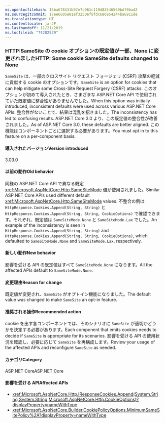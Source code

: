 ```yaml
---
ms.openlocfilehash: 15ba678431b97e7c961c119d83546569bdf9bad2
ms.sourcegitcommit: 17ee6605e01ef32506f8fdc686954244ba6911de
ms.translationtype: HT
ms.contentlocale: ja-JP
ms.lasthandoff: 11/21/2019
ms.locfileid: "74282529"
---
```

### <a name="http-some-cookie-samesite-defaults-changed-to-none"></a><span data-ttu-id="400e1-101">HTTP:SameSite の cookie オプションの既定値が一部、None に変更されました</span><span class="sxs-lookup"><span data-stu-id="400e1-101">HTTP: Some cookie SameSite defaults changed to None</span></span>

<span data-ttu-id="400e1-102">`SameSite` は、一部のクロスサイト リクエスト フォージェリ (CSRF) 攻撃の軽減に貢献する cookie のオプションです。</span><span class="sxs-lookup"><span data-stu-id="400e1-102">`SameSite` is an option for cookies that can help mitigate some Cross-Site Request Forgery (CSRF) attacks.</span></span> <span data-ttu-id="400e1-103">このオプションが初めて導入されたとき、さまざまな ASP.NET Core API で使用されていた既定値に整合性がありませんでした。</span><span class="sxs-lookup"><span data-stu-id="400e1-103">When this option was initially introduced, inconsistent defaults were used across various ASP.NET Core APIs.</span></span> <span data-ttu-id="400e1-104">整合性がないことで、結果は混乱を招きました。</span><span class="sxs-lookup"><span data-stu-id="400e1-104">The inconsistency has led to confusing results.</span></span> <span data-ttu-id="400e1-105">ASP.NET Core 3.0 より、この既定値の整合性が改善されました。</span><span class="sxs-lookup"><span data-stu-id="400e1-105">As of ASP.NET Core 3.0, these defaults are better aligned.</span></span> <span data-ttu-id="400e1-106">この機能はコンポーネントごとに選択する必要があります。</span><span class="sxs-lookup"><span data-stu-id="400e1-106">You must opt in to this feature on a per-component basis.</span></span>

#### <a name="version-introduced"></a><span data-ttu-id="400e1-107">導入されたバージョン</span><span class="sxs-lookup"><span data-stu-id="400e1-107">Version introduced</span></span>

<span data-ttu-id="400e1-108">3.0</span><span class="sxs-lookup"><span data-stu-id="400e1-108">3.0</span></span>

#### <a name="old-behavior"></a><span data-ttu-id="400e1-109">以前の動作</span><span class="sxs-lookup"><span data-stu-id="400e1-109">Old behavior</span></span>

<span data-ttu-id="400e1-110">同様の ASP.NET Core API で異なる既定 <xref:Microsoft.AspNetCore.Http.SameSiteMode> 値が使用されました。</span><span class="sxs-lookup"><span data-stu-id="400e1-110">Similar ASP.NET Core APIs used different default <xref:Microsoft.AspNetCore.Http.SameSiteMode> values.</span></span> <span data-ttu-id="400e1-111">不整合の例は `HttpResponse.Cookies.Append(String, String)` と `HttpResponse.Cookies.Append(String, String, CookieOptions)` で確認できます。それぞれ、既定値は `SameSiteMode.None` と `SameSiteMode.Lax` でした。</span><span class="sxs-lookup"><span data-stu-id="400e1-111">An example of the inconsistency is seen in `HttpResponse.Cookies.Append(String, String)` and `HttpResponse.Cookies.Append(String, String, CookieOptions)`, which defaulted to `SameSiteMode.None` and `SameSiteMode.Lax`, respectively.</span></span>

#### <a name="new-behavior"></a><span data-ttu-id="400e1-112">新しい動作</span><span class="sxs-lookup"><span data-stu-id="400e1-112">New behavior</span></span>

<span data-ttu-id="400e1-113">影響を受ける API の既定値はすべて `SameSiteMode.None` になります。</span><span class="sxs-lookup"><span data-stu-id="400e1-113">All the affected APIs default to `SameSiteMode.None`.</span></span>

#### <a name="reason-for-change"></a><span data-ttu-id="400e1-114">変更理由</span><span class="sxs-lookup"><span data-stu-id="400e1-114">Reason for change</span></span>

<span data-ttu-id="400e1-115">既定値が変更され、`SameSite` がオプトイン機能になりました。</span><span class="sxs-lookup"><span data-stu-id="400e1-115">The default value was changed to make `SameSite` an opt-in feature.</span></span>

#### <a name="recommended-action"></a><span data-ttu-id="400e1-116">推奨される操作</span><span class="sxs-lookup"><span data-stu-id="400e1-116">Recommended action</span></span>

<span data-ttu-id="400e1-117">cookie を出す各コンポーネントでは、そのシナリオに `SameSite` が適切かどうかを決定する必要があります。</span><span class="sxs-lookup"><span data-stu-id="400e1-117">Each component that emits cookies needs to decide if `SameSite` is appropriate for its scenarios.</span></span> <span data-ttu-id="400e1-118">影響を受ける API の使用状況を確認し、必要に応じて `SameSite` を再構成します。</span><span class="sxs-lookup"><span data-stu-id="400e1-118">Review your usage of the affected APIs and reconfigure `SameSite` as needed.</span></span>

#### <a name="category"></a><span data-ttu-id="400e1-119">カテゴリ</span><span class="sxs-lookup"><span data-stu-id="400e1-119">Category</span></span>

<span data-ttu-id="400e1-120">ASP.NET Core</span><span class="sxs-lookup"><span data-stu-id="400e1-120">ASP.NET Core</span></span>

#### <a name="affected-apis"></a><span data-ttu-id="400e1-121">影響を受ける API</span><span class="sxs-lookup"><span data-stu-id="400e1-121">Affected APIs</span></span>

- <xref:Microsoft.AspNetCore.Http.IResponseCookies.Append(System.String,System.String,Microsoft.AspNetCore.Http.CookieOptions)?displayProperty=nameWithType>
- <xref:Microsoft.AspNetCore.Builder.CookiePolicyOptions.MinimumSameSitePolicy%2A?displayProperty=nameWithType>

<!--

#### Affected APIs

- `M:Microsoft.AspNetCore.Http.IResponseCookies.Append(System.String,System.String,Microsoft.AspNetCore.Http.CookieOptions)`
- `Overload:Microsoft.AspNetCore.Builder.CookiePolicyOptions.MinimumSameSitePolicy`

-->

